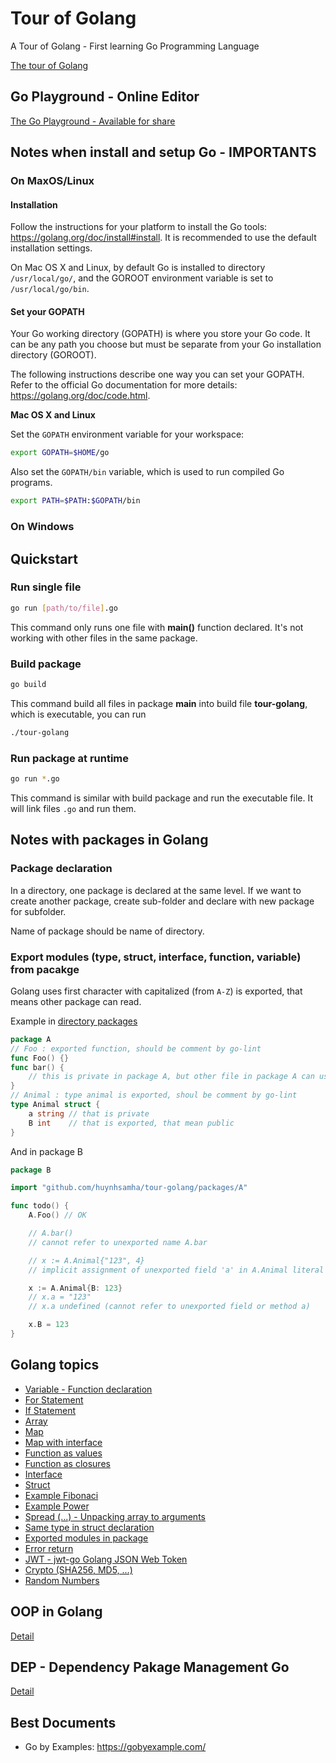 # Tour of Golang

A Tour of Golang - First learning Go Programming Language

[The tour of Golang](https://tour.golang.org)

## Go Playground - Online Editor

[The Go Playground - Available for share](https://play.golang.org/)


## Notes when install and setup Go - IMPORTANTS

### On MaxOS/Linux
#### Installation
Follow the instructions for your platform to install the Go tools: https://golang.org/doc/install#install. It is recommended to use the default installation settings.

On Mac OS X and Linux, by default Go is installed to directory `/usr/local/go/`, and the GOROOT environment variable is set to `/usr/local/go/bin`.

#### Set your GOPATH
Your Go working directory (GOPATH) is where you store your Go code. It can be any path you choose but must be separate from your Go installation directory (GOROOT).

The following instructions describe one way you can set your GOPATH. Refer to the official Go documentation for more details: https://golang.org/doc/code.html.

**Mac OS X and Linux**

Set the `GOPATH` environment variable for your workspace:
```bash
export GOPATH=$HOME/go
```

Also set the `GOPATH/bin` variable, which is used to run compiled Go programs.
```bash
export PATH=$PATH:$GOPATH/bin
```

### On Windows

## Quickstart

### Run single file
```bash
go run [path/to/file].go
```

This command only runs one file with **main()** function declared. It's not working with other files in the same package.

### Build package
```bash
go build
```

This command build all files in package **main** into build file **tour-golang**, which is executable, you can run 

```bash
./tour-golang
```

### Run package at runtime
```bash
go run *.go
```

This command is similar with build package and run the executable file. It will link files `.go` and run them.


## Notes with packages in Golang
### Package declaration
In a directory, one package is declared at the same level. If we want to create another package, create sub-folder and declare with new package for subfolder.

Name of package should be name of directory.

### Export modules (type, struct, interface, function, variable) from pacakge
Golang uses first character with capitalized (from `A-Z`) is exported, that means other package can read.

Example in [directory packages](./packages)

```go
package A
// Foo : exported function, should be comment by go-lint
func Foo() {}
func bar() {
	// this is private in package A, but other file in package A can use bar()
}
// Animal : type animal is exported, shoul be comment by go-lint
type Animal struct {
	a string // that is private
	B int    // that is exported, that mean public
}
```

And in package B

```go
package B

import "github.com/huynhsamha/tour-golang/packages/A"

func todo() {
	A.Foo() // OK

	// A.bar()
	// cannot refer to unexported name A.bar

	// x := A.Animal{"123", 4}
	// implicit assignment of unexported field 'a' in A.Animal literal

	x := A.Animal{B: 123}
	// x.a = "123"
	// x.a undefined (cannot refer to unexported field or method a)

	x.B = 123
}
```


## Golang topics 
+ [Variable - Function declaration](./variable_function_declare/variable_function_declare.go)
+ [For Statement](./for_statement/for_statement.go)
+ [If Statement](./if_statement/if_statement.go)
+ [Array](./array/array.go)
+ [Map](./map/map.go)
+ [Map with interface](./map_interface/map_interface.go)
+ [Function as values](./function_values/function_values.go)
+ [Function as closures](./function_closures/function_closures.go)
+ [Interface](./interface/interface.go)
+ [Struct](./struct/struct.go)
+ [Example Fibonaci](./fibonacci/fibonacci.go)
+ [Example Power](./power/power.go)
+ [Spread (...) - Unpacking array to arguments](./spread_operator/spread_operator.go')
+ [Same type in struct declaration](./same_type_in_struct/same_type_in_struct.go')
+ [Exported modules in package](./packages)
+ [Error return](./return_error/return_error.go')
+ [JWT - jwt-go Golang JSON Web Token](./jwt-go/jwt-go.go)
+ [Crypto (SHA256, MD5, ...)](./crypto)
+ [Random Numbers](./random_numbers/random_numbers.go)

## OOP in Golang

[Detail](./OOP.md)

## DEP - Dependency Pakage Management Go

[Detail](./DEP.md)

## Best Documents
+ Go by Examples: https://gobyexample.com/
